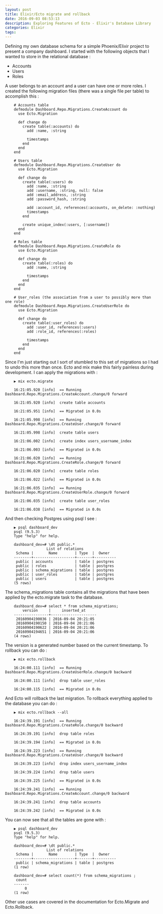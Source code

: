 ```yaml
---
layout: post
title: Elixir/Ecto migrate and rollback
date: 2016-09-03 08:53:13
description: Exploring Features of Ecto - Elixir's Database Library
categories: Elixir
tags:
---
```


Defining my own database schema for a simple Phoenix/Elixir project to present
a company dashboard. I started with the following objects that I wanted to store
in the relational database :

- Accounts
- Users
- Roles

A user belongs to an account and a user can have one or more roles. I created
the following migration files (there was a single file per table) to accomplish this :

```
    # Accounts table
    defmodule Dashboard.Repo.Migrations.CreateAccount do
      use Ecto.Migration

      def change do
        create table(:accounts) do
          add :name, :string

          timestamps
        end
      end
    end

    # Users table
    defmodule Dashboard.Repo.Migrations.CreateUser do
      use Ecto.Migration

      def change do
        create table(:users) do
          add :name, :string
          add :username, :string, null: false
          add :email_address, :string
          add :password_hash, :string

          add :account_id, references(:accounts, on_delete: :nothing)
          timestamps
        end

        create unique_index(:users, [:username])
      end
    end

    # Roles table
    defmodule Dashboard.Repo.Migrations.CreateRole do
      use Ecto.Migration

      def change do
        create table(:roles) do
          add :name, :string

          timestamps
        end
      end
    end

    # User_roles (the association from a user to possibly more than one role)
    defmodule Dashboard.Repo.Migrations.CreateUserRole do
      use Ecto.Migration

      def change do
        create table(:user_roles) do
          add :user_id, references(:users)
          add :role_id, references(:roles)

          timestamps
        end
      end
    end
```

Since I'm just starting out I sort of stumbled to this set of migrations so I had
to undo this more than once. Ecto and mix make this fairly painless during development.
I can apply the migrations with :

```
    ▶ mix ecto.migrate

    16:21:05.920 [info]  == Running Dashboard.Repo.Migrations.CreateAccount.change/0 forward

    16:21:05.920 [info]  create table accounts

    16:21:05.951 [info]  == Migrated in 0.0s

    16:21:05.998 [info]  == Running Dashboard.Repo.Migrations.CreateUser.change/0 forward

    16:21:05.998 [info]  create table users

    16:21:06.002 [info]  create index users_username_index

    16:21:06.003 [info]  == Migrated in 0.0s

    16:21:06.020 [info]  == Running Dashboard.Repo.Migrations.CreateRole.change/0 forward

    16:21:06.020 [info]  create table roles

    16:21:06.022 [info]  == Migrated in 0.0s

    16:21:06.035 [info]  == Running Dashboard.Repo.Migrations.CreateUserRole.change/0 forward

    16:21:06.035 [info]  create table user_roles

    16:21:06.038 [info]  == Migrated in 0.0s
```

And then checking Postgres using psql I see :

```
    ▶ psql dashboard_dev
    psql (9.5.3)
    Type "help" for help.

    dashboard_dev=# \dt public.*
                   List of relations
     Schema |       Name        | Type  |  Owner
    --------+-------------------+-------+----------
     public | accounts          | table | postgres
     public | roles             | table | postgres
     public | schema_migrations | table | postgres
     public | user_roles        | table | postgres
     public | users             | table | postgres
    (5 rows)
```

The schema_migrations table contains all the migrations that have been applied
by the ecto.migrate task to the database.

```
    dashboard_dev=# select * from schema_migrations;
        version     |     inserted_at
    ----------------+---------------------
     20160904190036 | 2016-09-04 20:21:05
     20160904190150 | 2016-09-04 20:21:06
     20160904190622 | 2016-09-04 20:21:06
     20160904194651 | 2016-09-04 20:21:06
    (4 rows)
```

The version is a generated number based on the current timestamp. To rollback
you can do :

```
    ▶ mix ecto.rollback

    16:24:00.111 [info]  == Running Dashboard.Repo.Migrations.CreateUserRole.change/0 backward

    16:24:00.111 [info]  drop table user_roles

    16:24:00.115 [info]  == Migrated in 0.0s
```

And Ecto will rollback the last migration. To rollback everything applied to the
database you can do :

```
    ▶ mix ecto.rollback --all

    16:24:39.191 [info]  == Running Dashboard.Repo.Migrations.CreateRole.change/0 backward

    16:24:39.191 [info]  drop table roles

    16:24:39.194 [info]  == Migrated in 0.0s

    16:24:39.223 [info]  == Running Dashboard.Repo.Migrations.CreateUser.change/0 backward

    16:24:39.223 [info]  drop index users_username_index

    16:24:39.224 [info]  drop table users

    16:24:39.225 [info]  == Migrated in 0.0s

    16:24:39.241 [info]  == Running Dashboard.Repo.Migrations.CreateAccount.change/0 backward

    16:24:39.241 [info]  drop table accounts

    16:24:39.242 [info]  == Migrated in 0.0s
```

You can now see that all the tables are gone with :

```
    ▶ psql dashboard_dev
    psql (9.5.3)
    Type "help" for help.

    dashboard_dev=# \dt public.*
                   List of relations
     Schema |       Name        | Type  |  Owner
    --------+-------------------+-------+----------
     public | schema_migrations | table | postgres
    (1 row)

    dashboard_dev=# select count(*) from schema_migrations ;
     count
    -------
         0
    (1 row)
```

Other use cases are covered in the documentation for Ecto.Migrate and Ecto.Rollback.
